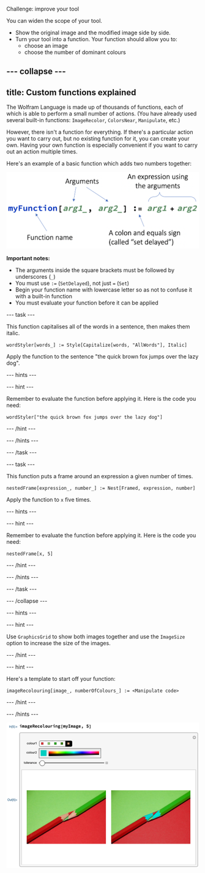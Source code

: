 Challenge: improve your tool

You can widen the scope of your tool.

+ Show the original image and the modified image side by side.
+ Turn your tool into a function. Your function should allow you to:
  + choose an image
  + choose the number of dominant colours

--- collapse ---
---
title: Custom functions explained
---

The Wolfram Language is made up of thousands of functions, each of which is able to perform a small number of actions. (You have already used several built-in functions: `ImageRecolor`, `ColorsNear`, `Manipulate`, etc.)

However, there isn't a function for everything. If there's a particular action you want to carry out, but no existing function for it, you can create your own.
Having your own function is especially convenient if you want to carry out an action multiple times.

Here's an example of a basic function which adds two numbers together:

![Template of a custom function](images/Function.png)

**Important notes:**
+ The arguments inside the square brackets must be followed by underscores (`_`)
+ You must use `:=` (`SetDelayed`), not just `=` (`Set`)
+ Begin your function name with lowercase letter so as not to confuse it with a built-in function
+ You must evaluate your function before it can be applied

--- task ---

This function capitalises all of the words in a sentence, then makes them italic.

```
wordStyler[words_] := Style[Capitalize[words, "AllWords"], Italic]
```

Apply the function to the sentence "the quick brown fox jumps over the lazy dog".

--- hints ---

--- hint ---

Remember to evaluate the function before applying it.
Here is the code you need:

```
wordStyler["the quick brown fox jumps over the lazy dog"]
```

--- /hint ---

--- /hints ---

--- /task ---

--- task ---

This function puts a frame around an expression a given number of times.

```
nestedFrame[expression_, number_] := Nest[Framed, expression, number]
```

Apply the function to `x` five times.

--- hints ---

--- hint ---

Remember to evaluate the function before applying it.
Here is the code you need:

```
nestedFrame[x, 5]
```

--- /hint ---

--- /hints ---

--- /task ---

--- /collapse ---

--- hints ---

--- hint ---

Use `GraphicsGrid` to show both images together and use the `ImageSize` option to increase the size of the images.

--- /hint ---

--- hint ---

Here's a template to start off your function:

```
imageRecolouring[image_, numberOfColours_] := <Manipulate code>
```

--- /hint ---

--- /hints ---

![Pencil Manipulate 3](images/PencilManipulate3.png)